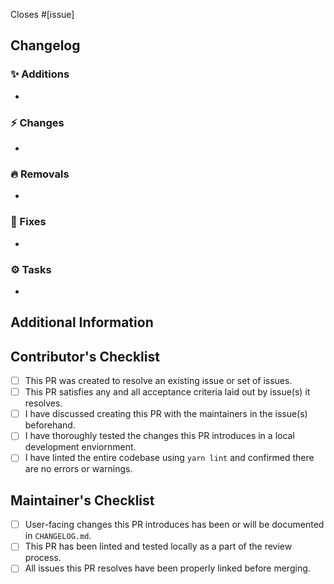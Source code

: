 <!-- ⚠⚠ Do not delete this template! ⚠⚠ -->
<!-- Pull requests that do not follow this template will be ignored. -->

<!-- Add the issues this PR closes below. -->
<!-- Additional issues should be defined with a full "Closes #[issue]" line to ensure GitHub automation operates as-expected. -->
Closes #[issue]

## Changelog
<!-- Provide a summary of changes for this pull request in technical detail. -->
<!-- Empty sections of this changelog should be removed. -->

### ✨ Additions
*

### ⚡ Changes
*

### 🔥 Removals
*

### 🐛 Fixes
*

### ⚙ Tasks
*

## Additional Information
<!-- Add any other context about the pull request can go here. -->


## Contributor's Checklist
<!-- All items listed here must be checked off for the PR to be accepted -->

- [ ] This PR was created to resolve an existing issue or set of issues.
- [ ] This PR satisfies any and all acceptance criteria laid out by issue(s) it resolves.
- [ ] I have discussed creating this PR with the maintainers in the issue(s) beforehand.
- [ ] I have thoroughly tested the changes this PR introduces in a local development enviornment.
- [ ] I have linted the entire codebase using `yarn lint` and confirmed there are no errors or warnings.

## Maintainer's Checklist
<!-- The following items only need to be completed by project maintainers. (A.K.A. The TechRats) -->
<!-- If you are not a TechRat, do not fill out this list. -->

- [ ] User-facing changes this PR introduces has been or will be documented in `CHANGELOG.md`.
- [ ] This PR has been linted and tested locally as a part of the review process.
- [ ] All issues this PR resolves have been properly linked before merging.

<!-- FIRST TIME CONTRIBUTORS -->
<!-- If you do not wish to be added to our all-contributors list, remove the "<!--" at the start of the line below -->

<!-- **I do not wish to be included as a contributor at this time** <!---->
